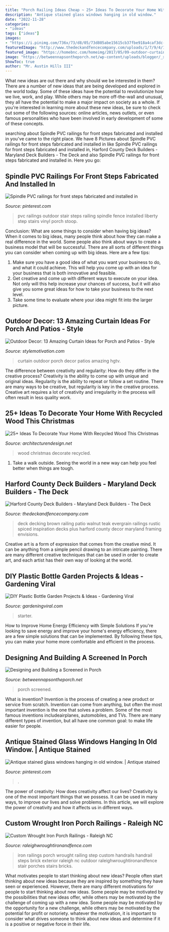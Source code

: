 ```yaml
---
title: "Porch Railing Ideas Cheap ~ 25+ Ideas To Decorate Your Home With Recycled Wood This Christmas"
description: "Antique stained glass windows hanging in old window."
date: "2022-11-28"
categories:
- "ideas"
tags: ["ideas"]
images:
- "https://i.pinimg.com/736x/73/d8/05/73d805abe15615cb37fbe918a4caf3dc--old-windows-stained-glass-windows.jpg"
featuredImage: "http://www.thedeckandfencecompany.com/uploads/1/7/9/4/17943369/6417491_orig.jpg"
featured_image: "https://homebnc.com/homeimg/2017/05/09-outdoor-curtain-ideas-homebnc.jpg"
image: "https://betweennapsontheporch.net/wp-content/uploads/blogger/_x908CSKJhI4/ShiW4tDsf8I/AAAAAAAAHnA/6jb87UKbelE/s1600/Additional%2B015.JPG"
ShowToc: true
author: "Mr. Austin Hills III"
---
```



What new ideas are out there and why should we be interested in them?
There are a number of new ideas that are being developed and explored in the world today. Some of these ideas have the potential to revolutionize how we live, work, and play. While others may be more off-the-wall and unusual, they all have the potential to make a major impact on society as a whole. If you're interested in learning more about these new ideas, be sure to check out some of the following sources: online articles, news outlets, or even famous personalities who have been involved in early development of some of these concepts.

	

		
searching about Spindle PVC railings for front steps fabricated and installed in you've came to the right place. We have 8 Pictures about Spindle PVC railings for front steps fabricated and installed in like Spindle PVC railings for front steps fabricated and installed in, Harford County Deck Builders - Maryland Deck Builders - The Deck and also Spindle PVC railings for front steps fabricated and installed in. Here you go:
		
    
## Spindle PVC Railings For Front Steps Fabricated And Installed In

<img loading=lazy src="https://i.pinimg.com/736x/dc/66/b9/dc66b9c6cc26548ef832d908b4429e6e.jpg" onerror="this.onerror=null;this.src='https://tse3.mm.bing.net/th?id=OIP.ZoOKGOoPvDia2FNyNY5OBgHaJ4&amp;pid=15.1';" alt="Spindle PVC railings for front steps fabricated and installed in">

_Source: pinterest.com_

>pvc railings outdoor stair steps railing spindle fence installed liberty step stairs vinyl porch stoop. 

	

Conclusion: What are some things to consider when having big ideas?
When it comes to big ideas, many people think about how they can make a real difference in the world. Some people also think about ways to create a business model that will be successful. There are all sorts of different things you can consider when coming up with big ideas. Here are a few tips: 
1) Make sure you have a good idea of what you want your business to do, and what it could achieve. This will help you come up with an idea for your business that is both innovative and feasible. 
2) Get creative and come up with different ways to execute on your idea. Not only will this help increase your chances of success, but it will also give you some great ideas for how to take your business to the next level. 
3) Take some time to evaluate where your idea might fit into the larger picture.

    
## Outdoor Decor: 13 Amazing Curtain Ideas For Porch And Patios - Style

<img loading=lazy src="https://homebnc.com/homeimg/2017/05/09-outdoor-curtain-ideas-homebnc.jpg" onerror="this.onerror=null;this.src='https://tse3.mm.bing.net/th?id=OIP.XEtM0a3T5nf7rzxfj3fL5gHaLH&amp;pid=15.1';" alt="Outdoor Decor: 13 Amazing Curtain Ideas for Porch and Patios - Style">

_Source: stylemotivation.com_

>curtain outdoor porch decor patios amazing hgtv. 

	

The difference between creativity and regularity: How do they differ in the creative process?
Creativity is the ability to come up with unique and original ideas. Regularity is the ability to repeat or follow a set routine. There are many ways to be creative, but regularity is key in the creative process. Creative art requires a lot of creativity and irregularity in the process will often result in less quality work.

    
## 25+ Ideas To Decorate Your Home With Recycled Wood This Christmas

<img loading=lazy src="http://cdn.architecturendesign.net/wp-content/uploads/2015/12/AD-Ideas-To-Decorate-Your-Home-With-Recycled-Wood-This-20.jpg" onerror="this.onerror=null;this.src='https://tse2.mm.bing.net/th?id=OIP.3hrp131gZ6c-KCDqkj-N7wHaQi&amp;pid=15.1';" alt="25+ Ideas To Decorate Your Home With Recycled Wood This Christmas">

_Source: architecturendesign.net_

>wood christmas decorate recycled. 

	

1. Take a walk outside. Seeing the world in a new way can help you feel better when things are tough.

    
## Harford County Deck Builders - Maryland Deck Builders - The Deck

<img loading=lazy src="http://www.thedeckandfencecompany.com/uploads/1/7/9/4/17943369/6417491_orig.jpg" onerror="this.onerror=null;this.src='https://tse3.mm.bing.net/th?id=OIP.SjbGSjJTgcks3dojUR1FQAHaFj&amp;pid=15.1';" alt="Harford County Deck Builders - Maryland Deck Builders - The Deck">

_Source: thedeckandfencecompany.com_

>deck decking brown railing patio walnut teak evergrain railings rustic spiced inspiration decks plus harford county decor maryland framing envisions. 

	

Creative art is a form of expression that comes from the creative mind. It can be anything from a simple pencil drawing to an intricate painting. There are many different creative techniques that can be used in order to create art, and each artist has their own way of looking at the world.

    
## DIY Plastic Bottle Garden Projects &amp; Ideas - Gardening Viral

<img loading=lazy src="http://gardeningviral.com/wp-content/uploads/2017/12/DIYHowto-DIY-Plastic-Bottle-Garden-Projects-Ideas-02-400x786.jpg" onerror="this.onerror=null;this.src='https://tse4.mm.bing.net/th?id=OIP.xQ830_IJ_1k2I5sFR8hpCQAAAA&amp;pid=15.1';" alt="DIY Plastic Bottle Garden Projects &amp; Ideas - Gardening Viral">

_Source: gardeningviral.com_

>starter. 

	

How to Improve Home Energy Efficiency with Simple Solutions
If you're looking to save energy and improve your home's energy efficiency, there are a few simple solutions that can be implemented. By following these tips, you can make your home more comfortable and efficient in the process.

    
## Designing And Building A Screened In Porch

<img loading=lazy src="https://betweennapsontheporch.net/wp-content/uploads/blogger/_x908CSKJhI4/ShiW4tDsf8I/AAAAAAAAHnA/6jb87UKbelE/s1600/Additional%2B015.JPG" onerror="this.onerror=null;this.src='https://tse1.mm.bing.net/th?id=OIP.WiQpFVPJxr2zKI8qB659mwHaFj&amp;pid=15.1';" alt="Designing and Building a Screened in Porch">

_Source: betweennapsontheporch.net_

>porch screened. 

	

What is invention?
Invention is the process of creating a new product or service from scratch. Invention can come from anything, but often the most important invention is the one that solves a problem. Some of the most famous inventions includeairplanes, automobiles, and TVs. There are many different types of invention, but all have one common goal: to make life easier for people.

    
## Antique Stained Glass Windows Hanging In Old Window. | Antique Stained

<img loading=lazy src="https://i.pinimg.com/736x/73/d8/05/73d805abe15615cb37fbe918a4caf3dc--old-windows-stained-glass-windows.jpg" onerror="this.onerror=null;this.src='https://tse3.mm.bing.net/th?id=OIP.bUYq1zYrNm4RAJ49LrYSiQHaJ3&amp;pid=15.1';" alt="Antique stained glass windows hanging in old window. | Antique stained">

_Source: pinterest.com_

>. 

	

The power of creativity: How does creativity affect our lives?
Creativity is one of the most important things that we possess. It can be used in many ways, to improve our lives and solve problems. In this article, we will explore the power of creativity and how it affects us in different ways.

    
## Custom Wrought Iron Porch Railings - Raleigh NC

<img loading=lazy src="http://www.raleighwroughtironandfence.com/railings/railings/wroughtironrailings290.jpg" onerror="this.onerror=null;this.src='https://tse4.mm.bing.net/th?id=OIP.UsgA06rIzdeLfbK7hzpPvQHaFj&amp;pid=15.1';" alt="Custom Wrought Iron Porch Railings - Raleigh NC">

_Source: raleighwroughtironandfence.com_

>iron railings porch wrought railing step custom handrails handrail steps brick exterior raleigh nc outdoor raleighwroughtironandfence stair porches stairs bricks. 

	

What motivates people to start thinking about new ideas?
People often start thinking about new ideas because they are inspired by something they have seen or experienced. However, there are many different motivations for people to start thinking about new ideas. Some people may be motivated by the possibilities that new ideas offer, while others may be motivated by the challenge of coming up with a new idea. Some people may be motivated by the opportunity for a new challenge, while others may be motivated by the potential for profit or notoriety. whatever the motivation, it is important to consider what drives someone to think about new ideas and determine if it is a positive or negative force in their life.

